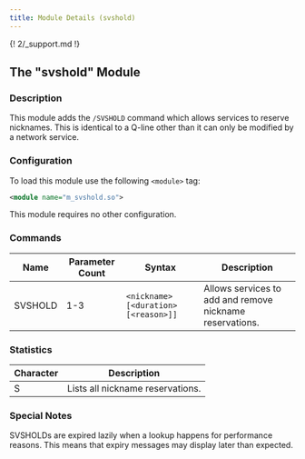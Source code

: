 ```yaml
---
title: Module Details (svshold)
---
```


{! 2/_support.md !}

## The "svshold" Module

### Description

This module adds the `/SVSHOLD` command which allows services to reserve nicknames. This is identical to a Q-line other than it can only be modified by a network service.

### Configuration

To load this module use the following `<module>` tag:

```xml
<module name="m_svshold.so">
```

This module requires no other configuration.

### Commands

Name    | Parameter Count | Syntax                               | Description
------- | --------------- | ------------------------------------ | -----------
SVSHOLD | 1-3             | `<nickname> [<duration> [<reason>]]` | Allows services to add and remove nickname reservations.

<!-- SVSHOLD is not documented here because it is not intended to be executed by users -->

### Statistics

Character | Description
--------- | -----------
S         | Lists all nickname reservations.

### Special Notes

SVSHOLDs are expired lazily when a lookup happens for performance reasons. This means that expiry messages may display later than expected.
